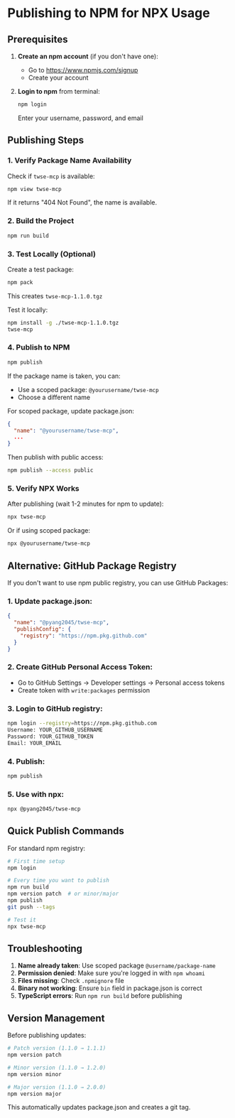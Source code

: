 # Publishing to NPM for NPX Usage

## Prerequisites

1. **Create an npm account** (if you don't have one):
   - Go to https://www.npmjs.com/signup
   - Create your account

2. **Login to npm** from terminal:
   ```bash
   npm login
   ```
   Enter your username, password, and email

## Publishing Steps

### 1. Verify Package Name Availability
Check if `twse-mcp` is available:
```bash
npm view twse-mcp
```
If it returns "404 Not Found", the name is available.

### 2. Build the Project
```bash
npm run build
```

### 3. Test Locally (Optional)
Create a test package:
```bash
npm pack
```
This creates `twse-mcp-1.1.0.tgz`

Test it locally:
```bash
npm install -g ./twse-mcp-1.1.0.tgz
twse-mcp
```

### 4. Publish to NPM
```bash
npm publish
```

If the package name is taken, you can:
- Use a scoped package: `@yourusername/twse-mcp`
- Choose a different name

For scoped package, update package.json:
```json
{
  "name": "@yourusername/twse-mcp",
  ...
}
```

Then publish with public access:
```bash
npm publish --access public
```

### 5. Verify NPX Works
After publishing (wait 1-2 minutes for npm to update):
```bash
npx twse-mcp
```

Or if using scoped package:
```bash
npx @yourusername/twse-mcp
```

## Alternative: GitHub Package Registry

If you don't want to use npm public registry, you can use GitHub Packages:

### 1. Update package.json:
```json
{
  "name": "@pyang2045/twse-mcp",
  "publishConfig": {
    "registry": "https://npm.pkg.github.com"
  }
}
```

### 2. Create GitHub Personal Access Token:
- Go to GitHub Settings → Developer settings → Personal access tokens
- Create token with `write:packages` permission

### 3. Login to GitHub registry:
```bash
npm login --registry=https://npm.pkg.github.com
Username: YOUR_GITHUB_USERNAME
Password: YOUR_GITHUB_TOKEN
Email: YOUR_EMAIL
```

### 4. Publish:
```bash
npm publish
```

### 5. Use with npx:
```bash
npx @pyang2045/twse-mcp
```

## Quick Publish Commands

For standard npm registry:
```bash
# First time setup
npm login

# Every time you want to publish
npm run build
npm version patch  # or minor/major
npm publish
git push --tags

# Test it
npx twse-mcp
```

## Troubleshooting

1. **Name already taken**: Use scoped package `@username/package-name`
2. **Permission denied**: Make sure you're logged in with `npm whoami`
3. **Files missing**: Check `.npmignore` file
4. **Binary not working**: Ensure `bin` field in package.json is correct
5. **TypeScript errors**: Run `npm run build` before publishing

## Version Management

Before publishing updates:
```bash
# Patch version (1.1.0 → 1.1.1)
npm version patch

# Minor version (1.1.0 → 1.2.0)
npm version minor

# Major version (1.1.0 → 2.0.0)
npm version major
```

This automatically updates package.json and creates a git tag.